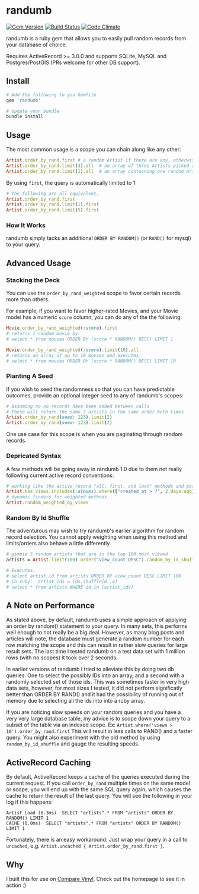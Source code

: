 # randumb

[![Gem Version](https://badge.fury.io/rb/randumb.png)](http://badge.fury.io/rb/randumb)
[![Build Status](https://secure.travis-ci.org/spilliton/randumb.png?branch=master)](http://travis-ci.org/spilliton/randumb)
[![Code Climate](https://codeclimate.com/github/spilliton/randumb.png)](https://codeclimate.com/github/spilliton/randumb)

randumb is a ruby gem that allows you to easily pull random records from your database of choice.

Requires ActiveRecord >= 3.0.0 and supports SQLite, MySQL and Postgres/PostGIS (PRs welcome for other DB support).

## Install

``` ruby
# Add the following to you Gemfile
gem 'randumb'

# Update your bundle
bundle install
```

## Usage

The most common usage is a scope you can chain along like any other:

``` ruby
Artist.order_by_rand.first # a random Artist if there are any, otherwise nil (limits to 1)
Artist.order_by_rand.limit(3).all  # an array of three Artists picked at random
Artist.order_by_rand.limit(1).all  # an array containing one random Artist
```

By using `first`, the query is automatically limited to 1:

``` ruby
# The following are all equivalent.
Artist.order_by_rand.first            
Artist.order_by_rand.limit(1).first
Artist.order_by_rand.limit(5).first
```

### How It Works

randumb simply tacks an additional ```ORDER BY RANDOM()``` (or ```RAND()``` for mysql) to your query.

## Advanced Usage

### Stacking the Deck

You can use the ```order_by_rand_weighted``` scope to favor certain records more than others.

For example, if you want to favor higher-rated Movies, and your
Movie model has a numeric ```score``` column, you can do any of the the following:

``` ruby
Movie.order_by_rand_weighted(:score).first
# returns 1 random movie by:
# select * from movies ORDER BY (score * RANDOM() DESC) LIMIT 1

Movie.order_by_rand_weighted(:score).limit(10).all
# returns an array of up to 10 movies and executes:
# select * from movies ORDER BY (score * RANDOM() DESC) LIMIT 10
```

### Planting A Seed

If you wish to seed the randomness so that you can have predictable outcomes, provide an optional integer seed to any of randumb's scopes:

``` ruby
# Assuming no no records have been added between calls
# These will return the same 2 artists in the same order both times
Artist.order_by_rand(seed: 123).limit(2)
Artist.order_by_rand(seed: 123).limit(2)
```

One use case for this scope is when you are paginating through random records.

### Depricated Syntax

A few methods will be going away in randumb 1.0 due to them not really following current active record conventions:

``` ruby
# working like the active record "all, first, and last" methods and passing limit as param
Artist.has_views.includes(:albums).where(["created_at > ?", 2.days.ago]).random(10)
# dynamic finders for weighted methods
Artist.random_weighted_by_views
```

### Random By Id Shuffle

The adventurous may wish to try randumb's earlier algorithm for random record selection.
You cannot apply weighting when using this method and limits/orders also behave a little differently.

``` ruby
# gimmie 5 random artists that are in the top 100 most viewed
artists = Artist.limit(100).order("view_count DESC").random_by_id_shuffle(5)

# Executes:
# select artist.id from artists ORDER BY view_count DESC LIMIT 100
# in ruby:  artist_ids = ids.shuffle[0..4]
# select * from artists WHERE id in (artist_ids)
```

## A Note on Performance

As stated above, by default, randumb uses a simple approach of applying an order by random() statement to your query.  In many sets, this performs well enough to not really be a big deal.  However, as many blog posts and articles will note, the database must generate a random number for each row matching the scope and this can result in rather slow queries for large result sets.  The last time I tested randumb on a test data set with 1 million rows (with no scopes) it took over 2 seconds.

In earlier versions of randumb I tried to alleviate this by doing two db queries.  One to select the possibly IDs into an array, and a second with a randomly selected set of those ids.  This was sometimes faster in very high data sets, however, for most sizes I tested, it did not perform significatly better than ORDER BY RAND() and it had the possibility of running out of memory due to selecting all the ids into into a ruby array.

If you are noticing slow speeds on your random queries and you have a very very large database table, my advice is to scope down your query to a subset of the table via an indexed scope.  Ex:  ```Artist.where('views > 10').order_by_rand.first```  This will result in less calls to RAND() and a faster query.  You might also experiment with the old method by using ```random_by_id_shuffle``` and gauge the resulting speeds.

## ActiveRecord Caching

By default, ActiveRecord keeps a cache of the queries executed during the current request. If you call `order_by_rand` multiple times on the same model or scope, you will end up with the same SQL query again, which causes the cache to return the result of the last query. You will see the following in your log if this happens:

```
Artist Load (0.3ms)  SELECT "artists".* FROM "artists" ORDER BY RANDOM() LIMIT 1
CACHE (0.0ms)  SELECT "artists".* FROM "artists" ORDER BY RANDOM() LIMIT 1
```

Fortunately, there is an easy workaround: Just wrap your query in a call to ```uncached```, e.g. ```Artist.uncached { Artist.order_by_rand.first }```.

## Why

I built this for use on [Compare Vinyl][comparevinyl].  Check out the homepage to see it in action :)

[comparevinyl]: http://www.comparevinyl.com/
